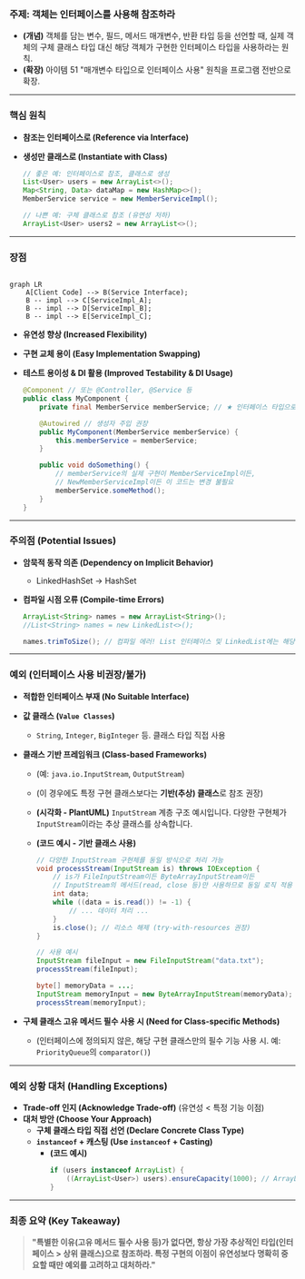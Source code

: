 ### **주제: 객체는 인터페이스를 사용해 참조하라**

- **(개념)** 객체를 담는 변수, 필드, 메서드 매개변수, 반환 타입 등을 선언할 때, 실제 객체의 구체 클래스 타입 대신 해당 객체가 구현한 인터페이스 타입을 사용하라는 원칙.
- **(확장)** 아이템 51 "매개변수 타입으로 인터페이스 사용" 원칙을 프로그램 전반으로 확장.

---

### **핵심 원칙**

- **참조는 인터페이스로 (Reference via Interface)**
    <!-- * (적합한 인터페이스가 있다면, 변수/필드/매개변수/반환값 모두 인터페이스 타입 사용) -->
- **생성만 클래스로 (Instantiate with Class)**

  ```java
  // 좋은 예: 인터페이스로 참조, 클래스로 생성
  List<User> users = new ArrayList<>();
  Map<String, Data> dataMap = new HashMap<>();
  MemberService service = new MemberServiceImpl();

  // 나쁜 예: 구체 클래스로 참조 (유연성 저하)
  ArrayList<User> users2 = new ArrayList<>();
  ```

---

### **장점**

```mermaid

graph LR
    A[Client Code] --> B(Service Interface);
    B -- impl --> C[ServiceImpl_A];
    B -- impl --> D[ServiceImpl_B];
    B -- impl --> E[ServiceImpl_C];

```

- **유연성 향상 (Increased Flexibility)**

    <!-- * (코드가 특정 구현 클래스에 대한 의존성을 낮춤. 클라이언트는 인터페이스만 바라봄)
    *  아래 다이어그램은 클라이언트 코드가 구체적인 구현(A, B)을 직접 알 필요 없이 인터페이스를 통해 상호작용하는 모습을 보여줍니다. -->

- **구현 교체 용이 (Easy Implementation Swapping)**
- **테스트 용이성 & DI 활용 (Improved Testability & DI Usage)**
    <!-- * (테스트 시 Mock 객체 등 다른 구현 주입 용이. 스프링 DI의 핵심 원리)
    * **(코드 예시 - Spring DI)** -->

  ```java
  @Component // 또는 @Controller, @Service 등
  public class MyComponent {
      private final MemberService memberService; // ★ 인터페이스 타입으로 주입받음

      @Autowired // 생성자 주입 권장
      public MyComponent(MemberService memberService) {
          this.memberService = memberService;
      }

      public void doSomething() {
          // memberService의 실제 구현이 MemberServiceImpl이든,
          // NewMemberServiceImpl이든 이 코드는 변경 불필요
          memberService.someMethod();
      }
  }
  ```

---

### **주의점 (Potential Issues)**

- **암묵적 동작 의존 (Dependency on Implicit Behavior)**

  - LinkedHashSet -> HashSet
  <!-- * (인터페이스 계약 외, 특정 구현 클래스의 고유 동작 방식(예: `LinkedHashSet`의 순서 보장)에 의존하는 코드는 구현 변경 후 문제 발생 가능성) -->

- **컴파일 시점 오류 (Compile-time Errors)**
    <!-- * (구체 클래스 타입으로 참조하며 해당 클래스 **고유 메서드**를 사용한 경우, 다른 구현체로 변경 시 해당 메서드가 없어 컴파일 오류 발생) -->

  ```java
  ArrayList<String> names = new ArrayList<String>();
  //List<String> names = new LinkedList<>();

  names.trimToSize(); // 컴파일 에러! List 인터페이스 및 LinkedList에는 해당 메서드 없음
  ```

---

### **예외 (인터페이스 사용 비권장/불가)**

- **적합한 인터페이스 부재 (No Suitable Interface)**

- **값 클래스 (`Value Classes`)**

  - `String`, `Integer`, `BigInteger` 등. 클래스 타입 직접 사용

- **클래스 기반 프레임워크 (Class-based Frameworks)**

  - (예: `java.io.InputStream`, `OutputStream`)
  - (이 경우에도 특정 구현 클래스보다는 **기반(추상) 클래스**로 참조 권장)
  - **(시각화 - PlantUML)** `InputStream` 계층 구조 예시입니다. 다양한 구현체가 `InputStream`이라는 추상 클래스를 상속합니다.

  - **(코드 예시 - 기반 클래스 사용)**

    ```java
    // 다양한 InputStream 구현체를 동일 방식으로 처리 가능
    void processStream(InputStream is) throws IOException {
        // is가 FileInputStream이든 ByteArrayInputStream이든
        // InputStream의 메서드(read, close 등)만 사용하므로 동일 로직 적용 가능
        int data;
        while ((data = is.read()) != -1) {
            // ... 데이터 처리 ...
        }
        is.close(); // 리소스 해제 (try-with-resources 권장)
    }

    // 사용 예시
    InputStream fileInput = new FileInputStream("data.txt");
    processStream(fileInput);

    byte[] memoryData = ...;
    InputStream memoryInput = new ByteArrayInputStream(memoryData);
    processStream(memoryInput);
    ```

- **구체 클래스 고유 메서드 필수 사용 시 (Need for Class-specific Methods)**
  - (인터페이스에 정의되지 않은, 해당 구현 클래스만의 필수 기능 사용 시. 예: `PriorityQueue`의 `comparator()`)

---

### **예외 상황 대처 (Handling Exceptions)**

- **Trade-off 인지 (Acknowledge Trade-off)** (유연성 < 특정 기능 이점)
- **대처 방안 (Choose Your Approach)**
  - **구체 클래스 타입 직접 선언 (Declare Concrete Class Type)**
  - **`instanceof` + 캐스팅 (Use `instanceof` + Casting)**
    - **(코드 예시)**
      ```java
      if (users instanceof ArrayList) {
          ((ArrayList<User>) users).ensureCapacity(1000); // ArrayList 고유 메서드 사용
      }
      ```

---

### **최종 요약 (Key Takeaway)**

> **"특별한 이유(고유 메서드 필수 사용 등)가 없다면, 항상 가장 추상적인 타입(인터페이스 > 상위 클래스)으로 참조하라. 특정 구현의 이점이 유연성보다 명확히 중요할 때만 예외를 고려하고 대처하라."**
